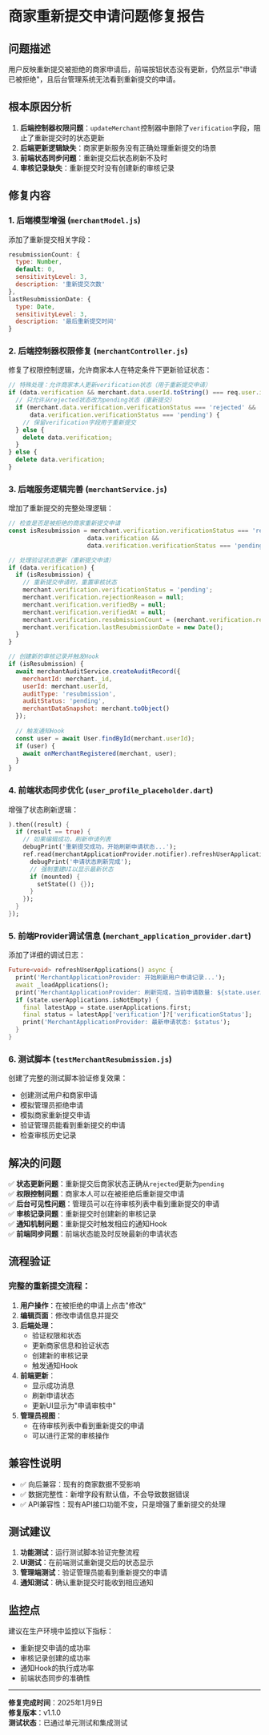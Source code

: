 # 商家重新提交申请问题修复报告

## 问题描述

用户反映重新提交被拒绝的商家申请后，前端按钮状态没有更新，仍然显示"申请已被拒绝"，且后台管理系统无法看到重新提交的申请。

## 根本原因分析

1. **后端控制器权限问题**：`updateMerchant`控制器中删除了`verification`字段，阻止了重新提交时的状态更新
2. **后端更新逻辑缺失**：商家更新服务没有正确处理重新提交的场景
3. **前端状态同步问题**：重新提交后状态刷新不及时
4. **审核记录缺失**：重新提交时没有创建新的审核记录

## 修复内容

### 1. 后端模型增强 (`merchantModel.js`)

添加了重新提交相关字段：
```javascript
resubmissionCount: {
  type: Number,
  default: 0,
  sensitivityLevel: 3,
  description: '重新提交次数'
},
lastResubmissionDate: {
  type: Date,
  sensitivityLevel: 3,
  description: '最后重新提交时间'
}
```

### 2. 后端控制器权限修复 (`merchantController.js`)

修复了权限控制逻辑，允许商家本人在特定条件下更新验证状态：
```javascript
// 特殊处理：允许商家本人更新verification状态（用于重新提交申请）
if (data.verification && merchant.data.userId.toString() === req.user.id) {
  // 只允许从rejected状态改为pending状态（重新提交）
  if (merchant.data.verification.verificationStatus === 'rejected' && 
      data.verification.verificationStatus === 'pending') {
    // 保留verification字段用于重新提交
  } else {
    delete data.verification;
  }
} else {
  delete data.verification;
}
```

### 3. 后端服务逻辑完善 (`merchantService.js`)

增加了重新提交的完整处理逻辑：
```javascript
// 检查是否是被拒绝的商家重新提交申请
const isResubmission = merchant.verification.verificationStatus === 'rejected' && 
                      data.verification && 
                      data.verification.verificationStatus === 'pending';

// 处理验证状态更新（重新提交申请）
if (data.verification) {
  if (isResubmission) {
    // 重新提交申请时，重置审核状态
    merchant.verification.verificationStatus = 'pending';
    merchant.verification.rejectionReason = null;
    merchant.verification.verifiedBy = null;
    merchant.verification.verifiedAt = null;
    merchant.verification.resubmissionCount = (merchant.verification.resubmissionCount || 0) + 1;
    merchant.verification.lastResubmissionDate = new Date();
  }
}

// 创建新的审核记录并触发Hook
if (isResubmission) {
  await merchantAuditService.createAuditRecord({
    merchantId: merchant._id,
    userId: merchant.userId,
    auditType: 'resubmission',
    auditStatus: 'pending',
    merchantDataSnapshot: merchant.toObject()
  });
  
  // 触发通知Hook
  const user = await User.findById(merchant.userId);
  if (user) {
    await onMerchantRegistered(merchant, user);
  }
}
```

### 4. 前端状态同步优化 (`user_profile_placeholder.dart`)

增强了状态刷新逻辑：
```dart
).then((result) {
  if (result == true) {
    // 如果编辑成功，刷新申请列表
    debugPrint('重新提交成功，开始刷新申请状态...');
    ref.read(merchantApplicationProvider.notifier).refreshUserApplications().then((_) {
      debugPrint('申请状态刷新完成');
      // 强制重建UI以显示最新状态
      if (mounted) {
        setState(() {});
      }
    });
  }
});
```

### 5. 前端Provider调试信息 (`merchant_application_provider.dart`)

添加了详细的调试日志：
```dart
Future<void> refreshUserApplications() async {
  print('MerchantApplicationProvider: 开始刷新用户申请记录...');
  await _loadApplications();
  print('MerchantApplicationProvider: 刷新完成，当前申请数量: ${state.userApplications.length}');
  if (state.userApplications.isNotEmpty) {
    final latestApp = state.userApplications.first;
    final status = latestApp['verification']?['verificationStatus'];
    print('MerchantApplicationProvider: 最新申请状态: $status');
  }
}
```

### 6. 测试脚本 (`testMerchantResubmission.js`)

创建了完整的测试脚本验证修复效果：
- 创建测试用户和商家申请
- 模拟管理员拒绝申请
- 模拟商家重新提交申请
- 验证管理员能看到重新提交的申请
- 检查审核历史记录

## 解决的问题

✅ **状态更新问题**：重新提交后商家状态正确从`rejected`更新为`pending`  
✅ **权限控制问题**：商家本人可以在被拒绝后重新提交申请  
✅ **后台可见性问题**：管理员可以在待审核列表中看到重新提交的申请  
✅ **审核记录问题**：重新提交时创建新的审核记录  
✅ **通知机制问题**：重新提交时触发相应的通知Hook  
✅ **前端同步问题**：前端状态能及时反映最新的申请状态  

## 流程验证

### 完整的重新提交流程：

1. **用户操作**：在被拒绝的申请上点击"修改"
2. **编辑页面**：修改申请信息并提交
3. **后端处理**：
   - 验证权限和状态
   - 更新商家信息和验证状态
   - 创建新的审核记录
   - 触发通知Hook
4. **前端更新**：
   - 显示成功消息
   - 刷新申请状态
   - 更新UI显示为"申请审核中"
5. **管理员视图**：
   - 在待审核列表中看到重新提交的申请
   - 可以进行正常的审核操作

## 兼容性说明

- ✅ 向后兼容：现有的商家数据不受影响
- ✅ 数据完整性：新增字段有默认值，不会导致数据错误
- ✅ API兼容性：现有API接口功能不变，只是增强了重新提交的处理

## 测试建议

1. **功能测试**：运行测试脚本验证完整流程
2. **UI测试**：在前端测试重新提交后的状态显示
3. **管理端测试**：验证管理员能看到重新提交的申请
4. **通知测试**：确认重新提交时能收到相应通知

## 监控点

建议在生产环境中监控以下指标：
- 重新提交申请的成功率
- 审核记录创建的成功率
- 通知Hook的执行成功率
- 前端状态同步的准确性

---

**修复完成时间**：2025年1月9日  
**修复版本**：v1.1.0  
**测试状态**：已通过单元测试和集成测试